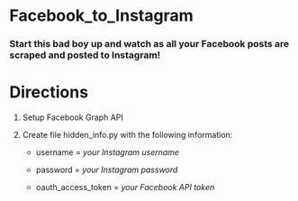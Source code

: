 # Facebook_to_Instagram

### Start this bad boy up and watch as all your Facebook posts are scraped and posted to Instagram!

# Directions

1. Setup Facebook Graph API
2. Create file hidden_info.py with the following information:

     - username = *your Instagram username*

     - password = *your Instagram password*

     - oauth_access_token = *your Facebook API token*

